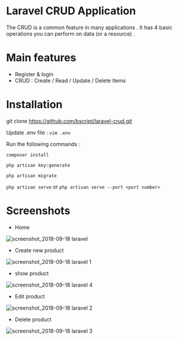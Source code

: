 # Laravel CRUD Application

The CRUD is a common feature in many applications . It has 4 basic operations you can perform on data (or a resource) .

# Main features 

* Register & login 
* CRUD : Create / Read / Update / Delete Items

# Installation

git clone https://github.com/bscript/laravel-crud.git

Update .env file : `vim .env`

Run the following commands : 

`composer install`

`php artisan key:generate`

`php artisan migrate`

`php artisan serve` or `php artisan serve --port <port number>`


# Screenshots 

* Home

![screenshot_2018-09-18 laravel](https://user-images.githubusercontent.com/43368124/45689632-28766300-bb5d-11e8-85e8-2238a0493c21.png)

* Create new product

![screenshot_2018-09-18 laravel 1](https://user-images.githubusercontent.com/43368124/45689827-9589f880-bb5d-11e8-9e31-ba191395ebb3.png)

* show product

![screenshot_2018-09-18 laravel 4](https://user-images.githubusercontent.com/43368124/45690191-717ae700-bb5e-11e8-95c5-4f350b50a019.png)

* Edit product

![screenshot_2018-09-18 laravel 2](https://user-images.githubusercontent.com/43368124/45689880-c1a57980-bb5d-11e8-9852-20c339cafa48.png)

* Delete product

![screenshot_2018-09-18 laravel 3](https://user-images.githubusercontent.com/43368124/45689935-eac60a00-bb5d-11e8-8f5f-49caf5de10dd.png)
